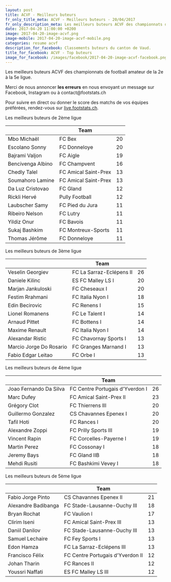 ```yaml
---
layout: post
title: ACVF - Meilleurs buteurs
fr_only_title_meta: ACVF - Meilleurs buteurs - 20/04/2017
fr_only_description_meta: Les meilleurs buteurs ACVF des championnats de football amateur de la 2e à la 5e ligue - 20/04/2017
date: 2017-04-20 11:00:00 +0200
image: 2017-04-20-image-acvf.png
image-mobile: 2017-04-20-image-acvf-mobile.png
categories: resume acvf
description_for_facebook: Classements buteurs du canton de Vaud.
title_for_facebook: ACVF - Top buteurs
image_for_facebook: /images/facebook/2017-04-20-image-acvf-facebook.png
---
```

<p>Les meilleurs buteurs ACVF des championnats de football amateur de la 2e à la 5e ligue.</p>
<p>Merci de nous annoncer <b>les erreurs</b> en nous envoyant un message sur Facebook, Instagram ou à contact@footstats.ch</p>
<p>Pour suivre en direct ou donner le score des matchs de vos équipes préférées, rendez-vous sur <a href='http://live.footstats.ch'>live.footstats.ch</a>.</p>

<p>Les meilleurs buteurs de 2ème ligue</p><table class="table"><thead><tr><th><i class="fa fa-male"></i></th><th>Team</th><th><i class="fa fa-futbol-o"></i></th></tr></thead><tbody><tr><td>Mbo Michaël</td><td>FC Bex</td><td>20</td></tr><tr><td>Escolano Sonny</td><td>FC Donneloye</td><td>20</td></tr><tr><td>Bajrami Valjon</td><td>FC Aigle</td><td>19</td></tr><tr><td>Bencivenga Albino</td><td>FC Champvent</td><td>16</td></tr><tr><td>Chedly Talel</td><td>FC Amical Saint-Prex</td><td>13</td></tr><tr><td>Soumahoro Lamine</td><td>FC Amical Saint-Prex</td><td>13</td></tr><tr><td>Da Luz Cristovao</td><td>FC Gland</td><td>12</td></tr><tr><td>Rickli Hervé</td><td>Pully Football</td><td>12</td></tr><tr><td>Laubscher Samy</td><td>FC Pied du Jura</td><td>11</td></tr><tr><td>Ribeiro Nelson</td><td>FC Lutry</td><td>11</td></tr><tr><td>Yildiz Onur</td><td>FC Bavois</td><td>11</td></tr><tr><td>Sukaj Bashkim</td><td>FC Montreux-Sports</td><td>11</td></tr><tr><td>Thomas Jérôme</td><td>FC Donneloye</td><td>11</td></tr></tbody></table><p>Les meilleurs buteurs de 3ème ligue</p><table class="table"><thead><tr><th><i class="fa fa-male"></i></th><th>Team</th><th><i class="fa fa-futbol-o"></i></th></tr></thead><tbody><tr><td>Veselin Georgiev</td><td>FC La Sarraz-Eclépens II</td><td>26</td></tr><tr><td>Daniele Kilinc</td><td>ES FC Malley LS I</td><td>20</td></tr><tr><td>Marjan Jankuloski</td><td>FC Cheseaux I</td><td>20</td></tr><tr><td>Festim Rrahmani</td><td>FC Italia Nyon I</td><td>18</td></tr><tr><td>Edin Becirovic</td><td>FC Renens I</td><td>15</td></tr><tr><td>Lionel Romanens</td><td>FC Le Talent I</td><td>14</td></tr><tr><td>Arnaud Pittet</td><td>FC Bottens I</td><td>14</td></tr><tr><td>Maxime Renault</td><td>FC Italia Nyon I</td><td>14</td></tr><tr><td>Alexandar Ristic</td><td>FC Chavornay Sports I</td><td>13</td></tr><tr><td>Marcio Jorge Do Rosario</td><td>FC Granges Marnand I</td><td>13</td></tr><tr><td>Fabio Edgar Leitao</td><td>FC Orbe I</td><td>13</td></tr></tbody></table><p>Les meilleurs buteurs de 4ème ligue</p><table class="table"><thead><tr><th><i class="fa fa-male"></i></th><th>Team</th><th><i class="fa fa-futbol-o"></i></th></tr></thead><tbody><tr><td>Joao Fernando Da Silva</td><td>FC Centre Portugais d'Yverdon I</td><td>26</td></tr><tr><td>Marc Dufey</td><td>FC Amical Saint-Prex II</td><td>23</td></tr><tr><td>Grégory Clot</td><td>FC Thierrens III</td><td>20</td></tr><tr><td>Guillermo Gonzalez</td><td>CS Chavannes Epenex I</td><td>20</td></tr><tr><td>Tafil Hoti</td><td>FC Rances l</td><td>20</td></tr><tr><td>Alexandre Zoppi</td><td>FC Prilly Sports III</td><td>19</td></tr><tr><td>Vincent Rapin</td><td>FC Corcelles-Payerne l</td><td>19</td></tr><tr><td>Martin Perez</td><td>FC Cossonay I</td><td>18</td></tr><tr><td>Jeremy Bays</td><td>FC Gland IIB</td><td>18</td></tr><tr><td>Mehdi Rusiti</td><td>FC Bashkimi Vevey I</td><td>18</td></tr></tbody></table><p>Les meilleurs buteurs de 5ème ligue</p><table class="table"><thead><tr><th><i class="fa fa-male"></i></th><th>Team</th><th><i class="fa fa-futbol-o"></i></th></tr></thead><tbody><tr><td>Fabio Jorge Pinto</td><td>CS Chavannes Epenex II</td><td>21</td></tr><tr><td>Alexandre Badibanga</td><td>FC Stade-Lausanne-Ouchy III</td><td>18</td></tr><tr><td>Bryan Rochat</td><td>FC Vaulion l</td><td>17</td></tr><tr><td>Clirim Iseni</td><td>FC Amical Saint-Prex III</td><td>13</td></tr><tr><td>Daniil Danilov</td><td>FC Stade-Lausanne-Ouchy III</td><td>13</td></tr><tr><td>Samuel Lechaire</td><td>FC Fey Sports l</td><td>13</td></tr><tr><td>Edon Hamza</td><td>FC La Sarraz-Eclépens III</td><td>13</td></tr><tr><td>Francisco Félix</td><td>FC Centre Portugais d'Yverdon II</td><td>12</td></tr><tr><td>Johan Tharin</td><td>FC Rances II</td><td>12</td></tr><tr><td>Youssri Naffati</td><td>ES FC Malley LS III</td><td>12</td></tr></tbody></table>